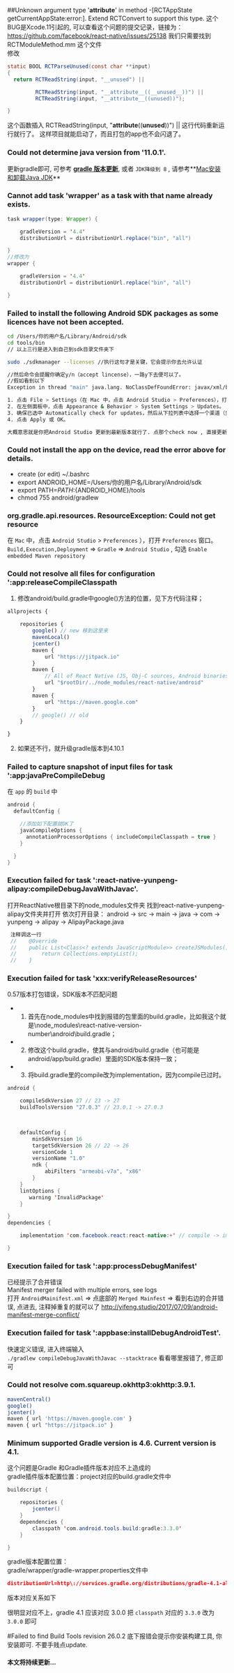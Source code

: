 ##Unknown argument type '__attribute__' in method -[RCTAppState getCurrentAppState:error:]. Extend RCTConvert to support this type.
这个BUG是Xcode.11引起的, 可以查看这个问题的提交记录，链接为：https://github.com/facebook/react-native/issues/25138
我们只需要找到 RCTModuleMethod.mm 这个文件   
修改

``` java
static BOOL RCTParseUnused(const char **input)
{
  return RCTReadString(input, "__unused") ||

         RCTReadString(input, "__attribute__((__unused__))") ||
         RCTReadString(input, "__attribute__((unused))"); 

}
```

这个函数插入    RCTReadString(input, "__attribute__((__unused__))") ||   这行代码重新运行就行了。
这样项目就能启动了，而且打包的app也不会闪退了。

### Could not determine java version from '11.0.1'.

更新gradle即可, 可参考 **[gradle 版本更新](https://www.chuchur.com/article/android-studio-gradle-update)**, 或者 `JDK降级到 8` , 请参考**[Mac安装和卸载Java JDK](https://www.chuchur.com/article/mac-install-and-uninstall-java-jdk)**

### Cannot add task 'wrapper' as a task with that name already exists.

``` java
task wrapper(type: Wrapper) {

    gradleVersion = '4.4'    
    distributionUrl = distributionUrl.replace("bin", "all")

}
//修改为
wrapper {

    gradleVersion = '4.4'
    distributionUrl = distributionUrl.replace("bin", "all")

}
```

### Failed to install the following Android SDK packages as some licences have not been accepted.

``` sh
cd /Users/你的用户名/Library/Android/sdk
cd tools/bin
// 以上三行是进入到自己到sdk目录文件夹下

sudo ./sdkmanager --licenses //执行这句才是关键，它会提示你去允许认证

//然后命令会提醒你确定y/n（accept lincense），一路y下去便可以了。
//假如看到以下
Exception in thread "main" java.lang. NoClassDefFoundError: javax/xml/bind/annotation/XmlSchema

1. 点击 File > Settings（在 Mac 中，点击 Android Studio > Preferences），打开 Preferences 窗口。
2. 在左侧面板中，点击 Appearance & Behavior > System Settings > Updates。
3. 确保已选中 Automatically check for updates，然后从下拉列表中选择一个渠道（见图 1）。
4. 点击 Apply 或 OK。

大概意思就是你把Android Studio 更新到最新版本就行了. 点那个check now , 直接更新
```

### Could not install the app on the device, read the error above for details.

* create (or edit) ~/.bashrc
* export ANDROID_HOME=/Users/你的用户名/Library/Android/sdk
* export PATH=${PATH}:${ANDROID_HOME}/tools
* chmod 755 android/gradlew

 

### org.gradle.api.resources. ResourceException: Could not get resource

在 `Mac` 中，点击 `Android Studio` > `Preferences` ），打开 `Preferences` 窗口。
`Build,Execution,Deployment` => `Gradle` => `Android Studio` , 勾选 `Enable embedded Maven repository` 

### Could not resolve all files for configuration ':app:releaseCompileClasspath

1. 修改android/build.gradle中google()方法的位置，见下方代码注释；

``` js
allprojects {

    repositories {
        google() // new 移到这里来
        mavenLocal()
        jcenter()
        maven {
            url "https://jitpack.io"
        }
        maven {
            // All of React Native (JS, Obj-C sources, Android binaries) is installed from npm
            url "$rootDir/../node_modules/react-native/android"
        }
        maven {
            url "https://maven.google.com"
        }
        // google() // old
    }

}
```

2. 如果还不行，就升级gradle版本到4.10.1

### Failed to capture snapshot of input files for task ':app:javaPreCompileDebug

在 `app` 的 `build` 中

``` java
android {
  defaultConfig {

    //添加如下配置就OK了
    javaCompileOptions { 
      annotationProcessorOptions { includeCompileClasspath = true } 
    }

  }
}
```

### Execution failed for task ':react-native-yunpeng-alipay:compileDebugJavaWithJavac'.

打开ReactNative根目录下的node_modules文件夹
找到react-native-yunpeng-alipay文件夹并打开
依次打开目录：
android -> src -> main -> java -> com -> yunpeng -> alipay -> AlipayPackage.java
 

``` js
 注释调这一行
 //    @Override
 //    public List<Class<? extends JavaScriptModule>> createJSModules() {
 //        return Collections.emptyList(); 
 //    }
```

### Execution failed for task 'xxx:verifyReleaseResources'

0.57版本打包错误，SDK版本不匹配问题   

* 1. 首先在node_modules中找到报错的包里面的build.gradle，比如我这个就是\node_modules\react-native-version-number\android\build.gradle；
* 2. 修改这个build.gradle，使其与android/build.gradle（也可能是android/app/build.gradle）里面的SDK版本保持一致；
* 3. 将build.gradle里的compile改为implementation，因为compile已过时。

``` java
android {

    compileSdkVersion 27 // 23 -> 27
    buildToolsVersion "27.0.3" // 23.0.1 -> 27.0.3

 

    defaultConfig {
        minSdkVersion 16
        targetSdkVersion 26 // 22 -> 26
        versionCode 1
        versionName "1.0"
        ndk {
            abiFilters "armeabi-v7a", "x86"
        }
    }
    lintOptions {
       warning 'InvalidPackage'
    }

}
dependencies {

    implementation 'com.facebook.react:react-native:+' // compile -> implementation

}
```

### Execution failed for task ':app:processDebugManifest'

已经提示了合并错误   
Manifest merger failed with multiple errors, see logs   
打开 `AndroidMainifest.xml` => 点底部的 `Merged Mainfest` => 看到右边的合并错误, 点进去, 注释掉重复的就可以了
http://yifeng.studio/2017/07/09/android-manifest-merge-conflict/

### Execution failed for task ':appbase:installDebugAndroidTest'.

快速定义错误, 进入终端输入   
`./gradlew compileDebugJavaWithJavac --stacktrace` 
看看哪里报错了, 修正即可

###  Could not resolve com.squareup.okhttp3:okhttp:3.9.1.

``` sh
mavenCentral()
google()
jcenter()
maven { url 'https://maven.google.com' }
maven { url "https://jitpack.io" }
```

### Minimum supported Gradle version is 4.6. Current version is 4.1.

这个问题是Gradle 和Gradle插件版本对应不上造成的   
gradle插件版本配置位置：project对应的build.gradle文件中   

``` java
buildscript {

    repositories {
        jcenter()
    }
    dependencies {
        classpath 'com.android.tools.build:gradle:3.3.0' 
    }

}
```

gradle版本配置位置：   
gradle/wrapper/gradle-wrapper.properties文件中

``` json
distributionUrl=http\://services.gradle.org/distributions/gradle-4.1-all.zip
```

版本对应关系如下

很明显对应不上，gradle 4.1 应该对应 3.0.0
把 `classpath` 对应的 `3.3.0` 改为 `3.0.0` 即可

#Failed to find Build Tools revision 26.0.2
底下报错会提示你安装构建工具, 你安装即可. 不要手贱点update.

#### 本文将持续更新... 

